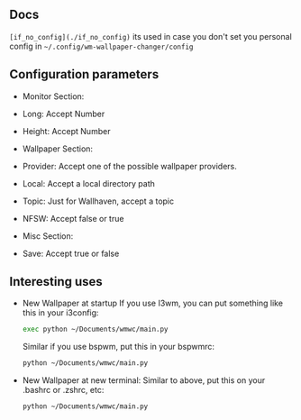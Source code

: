 ## Docs
`[if_no_config](./if_no_config)` its used in case you don't set you personal config in `~/.config/wm-wallpaper-changer/config`

## Configuration parameters
- Monitor Section:
 - Long: Accept Number 
 - Height: Accept Number

- Wallpaper Section:
 - Provider: Accept one of the possible wallpaper providers.
 - Local: Accept a local directory path
 - Topic: Just for Wallhaven, accept a topic
 - NFSW: Accept false or true

- Misc Section:
 - Save: Accept true or false

## Interesting uses
- New Wallpaper at startup
	If you use I3wm, you can put something like this in your i3config:
	```bash
	exec python ~/Documents/wmwc/main.py
	```
	Similar if you use bspwm, put this in your bspwmrc:
	```bash
	python ~/Documents/wmwc/main.py
	```
- New Wallpaper at new terminal:
	Similar to above, put this on your .bashrc or .zshrc, etc:
	```bash
	python ~/Documents/wmwc/main.py
	```
